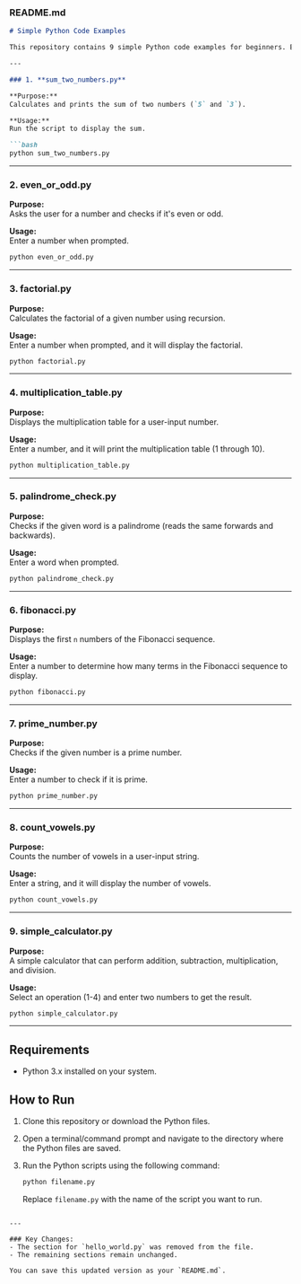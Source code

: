 
### **README.md**

```markdown
# Simple Python Code Examples

This repository contains 9 simple Python code examples for beginners. Each script demonstrates basic concepts such as loops, conditions, functions, and arithmetic operations. The following files are included:

---

### 1. **sum_two_numbers.py**

**Purpose:**  
Calculates and prints the sum of two numbers (`5` and `3`).

**Usage:**  
Run the script to display the sum.

```bash
python sum_two_numbers.py
```

---

### 2. **even_or_odd.py**

**Purpose:**  
Asks the user for a number and checks if it's even or odd.

**Usage:**  
Enter a number when prompted.

```bash
python even_or_odd.py
```

---

### 3. **factorial.py**

**Purpose:**  
Calculates the factorial of a given number using recursion.

**Usage:**  
Enter a number when prompted, and it will display the factorial.

```bash
python factorial.py
```

---

### 4. **multiplication_table.py**

**Purpose:**  
Displays the multiplication table for a user-input number.

**Usage:**  
Enter a number, and it will print the multiplication table (1 through 10).

```bash
python multiplication_table.py
```

---

### 5. **palindrome_check.py**

**Purpose:**  
Checks if the given word is a palindrome (reads the same forwards and backwards).

**Usage:**  
Enter a word when prompted.

```bash
python palindrome_check.py
```

---

### 6. **fibonacci.py**

**Purpose:**  
Displays the first `n` numbers of the Fibonacci sequence.

**Usage:**  
Enter a number to determine how many terms in the Fibonacci sequence to display.

```bash
python fibonacci.py
```

---

### 7. **prime_number.py**

**Purpose:**  
Checks if the given number is a prime number.

**Usage:**  
Enter a number to check if it is prime.

```bash
python prime_number.py
```

---

### 8. **count_vowels.py**

**Purpose:**  
Counts the number of vowels in a user-input string.

**Usage:**  
Enter a string, and it will display the number of vowels.

```bash
python count_vowels.py
```

---

### 9. **simple_calculator.py**

**Purpose:**  
A simple calculator that can perform addition, subtraction, multiplication, and division.

**Usage:**  
Select an operation (1-4) and enter two numbers to get the result.

```bash
python simple_calculator.py
```

---

## Requirements

- Python 3.x installed on your system.

## How to Run

1. Clone this repository or download the Python files.
2. Open a terminal/command prompt and navigate to the directory where the Python files are saved.
3. Run the Python scripts using the following command:

   ```bash
   python filename.py
   ```

   Replace `filename.py` with the name of the script you want to run.



```

---

### Key Changes:
- The section for `hello_world.py` was removed from the file.
- The remaining sections remain unchanged. 

You can save this updated version as your `README.md`.
